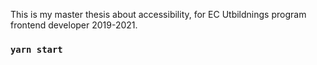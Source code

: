 This is my master thesis about accessibility, for EC Utbildnings program frontend developer 2019-2021.

### `yarn start`